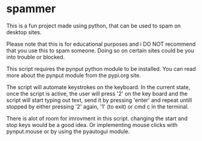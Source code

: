 # spammer
This is a fun project made using python, that can be used to spam on desktop sites. 

Please note that this is for educational purposes and i DO NOT recommend that you use 
this to spam someone. Doing so on certain sites could be you into trouble or blocked. 

This script requires the pynput python module to be installed. You can read more about the 
pynput module from the pypi.org site. 

The script will automate keystrokes on the keyboard. In the current state, once the script
is active, the user will press '2' on the key board and the script will start typing out text,
send it by pressing 'enter' and repeat untill stopped by either pressing '2' again, '1' (to exit)
or cmd c in the terminal. 

There is alot of room for imrovment in this script. changing the start and stop keys would 
be a good idea. Or implementing mouse clicks with pynput.mouse or by using the pyautogui module.

